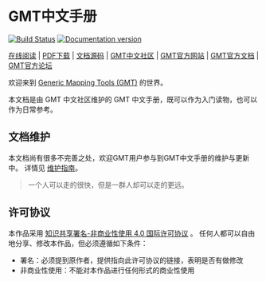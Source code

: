 # GMT中文手册

[![Build Status](https://travis-ci.org/gmt-china/GMT_docs.svg?branch=master)](https://travis-ci.org/gmt-china/GMT_docs)
[![Documentation version](https://img.shields.io/badge/版本-v6.1-blue.svg)](https://docs.gmt-china.org/6.1/)

[在线阅读](https://docs.gmt-china.org/6.1/) |
[PDF下载](https://docs.gmt-china.org/6.1/GMT_docs.pdf) |
[文档源码](https://github.com/gmt-china/GMT_Docs) |
[GMT中文社区](https://gmt-china.org) |
[GMT官方网站](https://www.generic-mapping-tools.org) |
[GMT官方文档](https://docs.generic-mapping-tools.org) |
[GMT官方论坛](https://forum.generic-mapping-tools.org/)

欢迎来到 [Generic Mapping Tools (GMT)](https://www.generic-mapping-tools.org) 的世界。

本文档是由 GMT 中文社区维护的 GMT 中文手册，既可以作为入门读物，也可以作为日常参考。

## 文档维护

本文档尚有很多不完善之处，欢迎GMT用户参与到GMT中文手册的维护与更新中。
详情见 [维护指南](CONTRIBUTING.md)。

> 一个人可以走的很快，但是一群人却可以走的更远。

## 许可协议

本作品采用 [知识共享署名-非商业性使用 4.0 国际许可协议](http://creativecommons.org/licenses/by-nc/4.0/) 。
任何人都可以自由地分享、修改本作品，但必须遵循如下条件：

- 署名：必须提到原作者，提供指向此许可协议的链接，表明是否有做修改
- 非商业性使用：不能对本作品进行任何形式的商业性使用
